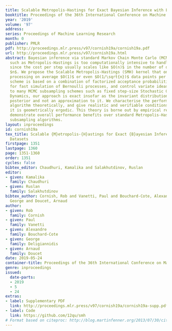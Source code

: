 ```yaml
---
title: Scalable Metropolis-Hastings for Exact Bayesian Inference with Large Datasets
booktitle: Proceedings of the 36th International Conference on Machine Learning
year: '2019'
volume: '97'
address: 
series: Proceedings of Machine Learning Research
month: 0
publisher: PMLR
pdf: http://proceedings.mlr.press/v97/cornish19a/cornish19a.pdf
url: http://proceedings.mlr.press/v97/cornish19a.html
abstract: Bayesian inference via standard Markov Chain Monte Carlo (MCMC) methods
  such as Metropolis-Hastings is too computationally intensive to handle large datasets,
  since the cost per step usually scales like $O(n)$ in the number of data points
  $n$. We propose the Scalable Metropolis-Hastings (SMH) kernel that only requires
  processing on average $O(1)$ or even $O(1/\sqrt{n})$ data points per step. This
  scheme is based on a combination of factorized acceptance probabilities, procedures
  for fast simulation of Bernoulli processes, and control variate ideas. Contrary
  to many MCMC subsampling schemes such as fixed step-size Stochastic Gradient Langevin
  Dynamics, our approach is exact insofar as the invariant distribution is the true
  posterior and not an approximation to it. We characterise the performance of our
  algorithm theoretically, and give realistic and verifiable conditions under which
  it is geometrically ergodic. This theory is borne out by empirical results that
  demonstrate overall performance benefits over standard Metropolis-Hastings and various
  subsampling algorithms.
layout: inproceedings
id: cornish19a
tex_title: Scalable {M}etropolis-{H}astings for Exact {B}ayesian Inference with Large
  Datasets
firstpage: 1351
lastpage: 1360
page: 1351-1360
order: 1351
cycles: false
bibtex_editor: Chaudhuri, Kamalika and Salakhutdinov, Ruslan
editor:
- given: Kamalika
  family: Chaudhuri
- given: Ruslan
  family: Salakhutdinov
bibtex_author: Cornish, Rob and Vanetti, Paul and Bouchard-Cote, Alexandre and Deligiannidis,
  George and Doucet, Arnaud
author:
- given: Rob
  family: Cornish
- given: Paul
  family: Vanetti
- given: Alexandre
  family: Bouchard-Cote
- given: George
  family: Deligiannidis
- given: Arnaud
  family: Doucet
date: 2019-05-24
container-title: Proceedings of the 36th International Conference on Machine Learning
genre: inproceedings
issued:
  date-parts:
  - 2019
  - 5
  - 24
extras:
- label: Supplementary PDF
  link: http://proceedings.mlr.press/v97/cornish19a/cornish19a-supp.pdf
- label: Code
  link: https://github.com/12qu/smh
# Format based on citeproc: http://blog.martinfenner.org/2013/07/30/citeproc-yaml-for-bibliographies/
---
```

